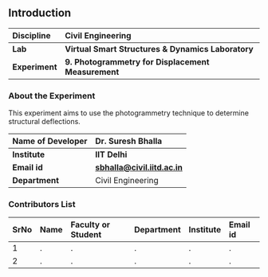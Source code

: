 ## Introduction


<b>Discipline | <b>Civil Engineering
:--|:--|
<b> Lab | <b> Virtual Smart Structures & Dynamics Laboratory
<b> Experiment|     <b> 9. Photogrammetry for Displacement Measurement

### About the Experiment 

This experiment aims to use the photogrammetry technique to determine structural deflections.

<b>Name of Developer | <b> Dr. Suresh Bhalla 
:--|:--|
<b> Institute | <b>  IIT Delhi
<b> Email id|     <b>  sbhalla@civil.iitd.ac.in 
<b> Department |  Civil Engineering

### Contributors List

SrNo | Name | Faculty or Student | Department| Institute | Email id
:--|:--|:--|:--|:--|:--|
1 | . | . | . | . | .
2 | . | . | . | . | .
